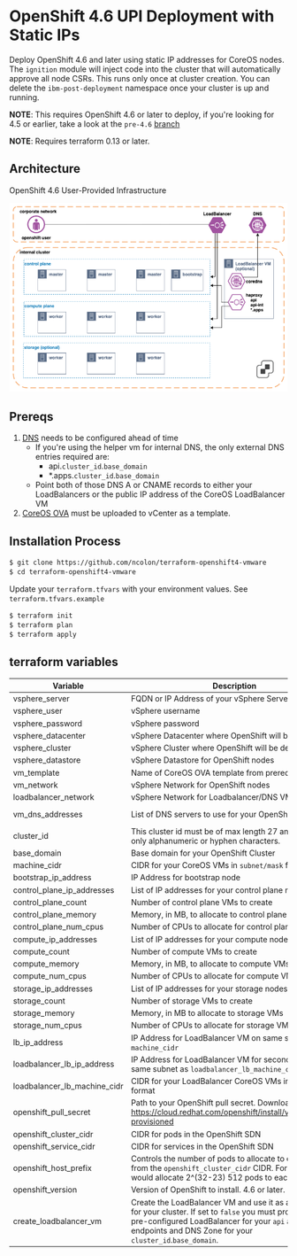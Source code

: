 # OpenShift 4.6 UPI Deployment with Static IPs

Deploy OpenShift 4.6 and later using static IP addresses for CoreOS nodes. The `ignition` module will inject code into the cluster that will automatically approve all node CSRs.  This runs only once at cluster creation.  You can delete the `ibm-post-deployment` namespace once your cluster is up and running.

**NOTE**: This requires OpenShift 4.6 or later to deploy, if you're looking for 4.5 or earlier, take a look at the `pre-4.6` [branch](https://github.com/ncolon/terraform-openshift4-vmware/tree/4.6-release)

**NOTE**: Requires terraform 0.13 or later.



## Architecture

OpenShift 4.6 User-Provided Infrastructure



![](./media/topology.png	)

## Prereqs

1. [DNS](https://docs.openshift.com/container-platform/4.3/installing/installing_vsphere/installing-vsphere.html#installation-dns-user-infra_installing-vsphere) needs to be configured ahead of time
    - If you're using the helper vm for internal DNS, the only external DNS entries required are:
      - api.`cluster_id`.`base_domain`
      - *.apps.`cluster_id`.`base_domain`
    - Point both of those DNS A or CNAME records to either your LoadBalancers or the public IP address of the CoreOS LoadBalancer VM
2. [CoreOS OVA](http://mirror.openshift.com/pub/openshift-v4/dependencies/rhcos/) must be uploaded to vCenter as a template.



## Installation Process

```bash
$ git clone https://github.com/ncolon/terraform-openshift4-vmware
$ cd terraform-openshift4-vmware
```

Update your `terraform.tfvars` with your environment values.  See `terraform.tfvars.example`


```bash
$ terraform init
$ terraform plan
$ terraform apply
```



## terraform variables

| Variable                     | Description                                                  | Type | Default |
| ---------------------------- | ------------------------------------------------------------ | ---- | ------- |
| vsphere_server               | FQDN or IP Address of your vSphere Server                    | string | - |
| vsphere_user | vSphere username                                             | string | - |
| vsphere_password             | vSphere password                                             | string | - |
| vsphere_datacenter           | vSphere Datacenter where OpenShift will be deployed          | string | - |
| vsphere_cluster              | vSphere Cluster where OpenShift will be deployed             | string | - |
| vsphere_datastore       | vSphere Datastore for OpenShift nodes                        | string | - |
| vm_template | Name of CoreOS OVA template from prereq #2 | string | - |
| vm_network | vSphere Network for OpenShift nodes                   | string | - |
| loadbalancer_network       | vSphere Network for Loadbalancer/DNS VM                      | string | -                              |
| vm_dns_addresses           | List of DNS servers to use for your OpenShift Nodes          | list   | 8.8.8.8, 8.8.4.4               |
| cluster_id                 | This cluster id must be of max length 27 and must have only alphanumeric or hyphen characters. | string | -                              |
| base_domain                | Base domain for your OpenShift Cluster                       | string | -                              |
| machine_cidr | CIDR for your CoreOS VMs in `subnet/mask` format.            | string | -                              |
|bootstrap_ip_address|IP Address for bootstrap node|string|-|
|control_plane_ip_addresses|List of IP addresses for your control plane nodes|list|-|
| control_plane_count          | Number of control plane VMs to create                        | string | 3                |
| control_plane_memory         | Memory, in MB, to allocate to control plane VMs              | string | 16384            |
|control_plane_num_cpus| Number of CPUs to allocate for control plane VMs             |string|4|
|compute_ip_addresses|List of IP addresses for your compute nodes|list|-|
|compute_count|Number of compute VMs to create|string|3|
|compute_memory|Memory, in MB, to allocate to compute VMs|string|8192|
|compute_num_cpus|Number of CPUs to allocate for compute VMs|string|3|
|storage_ip_addresses|List of IP addresses for your storage nodes|list|`Empty`|
|storage_count|Number of storage VMs to create|string|0|
| storage_memory               | Memory, in MB to allocate to storage VMs                     | string | 65536            |
| storage_num_cpus             | Number of CPUs to allocate for storage VMs                   | string | 16               |
| lb_ip_address                | IP Address for LoadBalancer VM on same subnet as `machine_cidr` | string | -                |
| loadbalancer_lb_ip_address   | IP Address for LoadBalancer VM for secondary NIC on same subnet as `loadbalancer_lb_machine_cidr` | string | -                |
| loadbalancer_lb_machine_cidr | CIDR for your LoadBalancer CoreOS VMs in `subnet/mask` format | string | -                |
| openshift_pull_secret        | Path to your OpenShift pull secret.  Download from https://cloud.redhat.com/openshift/install/vsphere/user-provisioned | string | -                |
| openshift_cluster_cidr       | CIDR for pods in the OpenShift SDN                           | string | 10.128.0.0/14    |
| openshift_service_cidr       | CIDR for services in the OpenShift SDN                       | string | 172.30.0.0/16    |
| openshift_host_prefix        | Controls the number of pods to allocate to each node from the `openshift_cluster_cidr` CIDR. For example, 23 would allocate 2^(32-23) 512 pods to each node. | string | 23               |
| openshift_version            | Version of OpenShift to install. 4.6 or later.               | string | 4.6              |
| create_loadbalancer_vm | Create the LoadBalancer VM and use it as a DNS server for your cluster.  If set to `false` you must provide a valid pre-configured LoadBalancer for your `api` and `*.apps` endpoints and DNS Zone for your `cluster_id`.`base_domain`. | bool | false |
